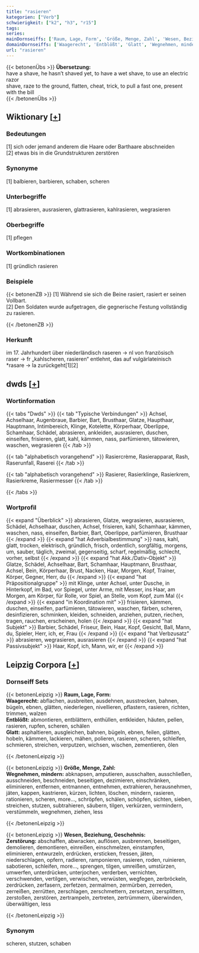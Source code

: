 ```yaml
---
title: "rasieren"
kategorien: ["Verb"]
schwierigkeit: ["k2", "h3", "r15"]
tags:
series:
mainDornseiffs: ['Raum, Lage, Form', 'Größe, Menge, Zahl', 'Wesen, Beziehung, Geschehnis']
domainDornseiffs: ['Waagerecht', 'Entblößt', 'Glatt', 'Wegnehmen, mindern', 'Zerstörung']
url: "rasieren"
---
```


{{< betonenÜbs >}}
**Übersetzung:**  
have a shave, he hasn’t shaved yet, to have a wet shave, to use an electric razor  
shave, raze to the ground, flatten, cheat, trick, to pull a fast one, present with the bill  
{{< /betonenÜbs >}}

## Wiktionary [[+](https://de.wiktionary.org/wiki/rasieren)]

### Bedeutungen
[1] sich oder jemand anderem die Haare oder Barthaare abschneiden  
[2] etwas bis in die Grundstrukturen zerstören  

### Synonyme
[1] balbieren, barbieren, schaben, scheren  

### Unterbegriffe
[1] abrasieren, ausrasieren, glattrasieren, kahlrasieren, wegrasieren  

### Oberbegriffe
[1] pflegen  

### Wortkombinationen
[1] gründlich rasieren  

### Beispiele
{{< betonenZB >}}
[1] Während sie sich die Beine rasiert, rasiert er seinen Vollbart.  
[2] Den Soldaten wurde aufgetragen, die gegnerische Festung vollständig zu rasieren.  

{{< /betonenZB >}}
### Herkunft
im 17. Jahrhundert über niederländisch raseren → nl von französisch raser → fr „kahlscheren, rasieren“ entlehnt, das auf vulgärlateinisch *rasare → la zurückgeht[1][2]  



## dwds [[+](https://www.dwds.de/wb/rasieren)]

### Wortinformation
{{< tabs "Dwds" >}}
{{< tab "Typische Verbindungen" >}}
Achsel, Achselhaar, Augenbraue, Barbier, Bart, Brusthaar, Glatze, Haupthaar, Hauptmann, Intimbereich, Klinge, Kotelette, Körperhaar, Oberlippe, Schamhaar, Schädel, abrasieren, ankleiden, ausrasieren, duschen, einseifen, frisieren, glatt, kahl, kämmen, nass, parfümieren, tätowieren, waschen, wegrasieren
{{< /tab >}}

{{< tab "alphabetisch vorangehend" >}}
Rasiercrème, Rasierapparat, Rash, Raserunfall, Raserei
{{< /tab >}}

{{< tab "alphabetisch vorangehend" >}}
Rasierer, Rasierklinge, Rasierkrem, Rasierkreme, Rasiermesser
{{< /tab >}}

{{< /tabs >}}

### Wortprofil
{{< expand "Überblick" >}} abrasieren, Glatze, wegrasieren, ausrasieren, Schädel, Achselhaar, duschen, Achsel, frisieren, kahl, Schamhaar, kämmen, waschen, nass, einseifen, Barbier, Bart, Oberlippe, parfümieren, Brusthaar {{< /expand >}}
{{< expand "hat Adverbialbestimmung" >}} nass, kahl, glatt, trocken, elektrisch, gründlich, frisch, ordentlich, sorgfältig, morgens, um, sauber, täglich, zweimal, gegenseitig, scharf, regelmäßig, schlecht, vorher, selbst {{< /expand >}}
{{< expand "hat Akk./Dativ-Objekt" >}} Glatze, Schädel, Achselhaar, Bart, Schamhaar, Hauptmann, Brusthaar, Achsel, Bein, Körperhaar, Brust, Nacken, Haar, Morgen, Kopf, Trainer, Körper, Gegner, Herr, du {{< /expand >}}
{{< expand "hat Präpositionalgruppe" >}} mit Klinge, unter Achsel, unter Dusche, in Hinterkopf, im Bad, vor Spiegel, unter Arme, mit Messer, ins Haar, am Morgen, am Körper, für Rolle, vor Spiel, an Stelle, vom Kopf, zum Mal {{< /expand >}}
{{< expand "in Koordination mit" >}} frisieren, kämmen, duschen, einseifen, parfümieren, tätowieren, waschen, färben, scheren, desinfizieren, schminken, kleiden, schneiden, anziehen, putzen, riechen, tragen, rauchen, erscheinen, holen {{< /expand >}}
{{< expand "hat Subjekt" >}} Barbier, Schädel, Friseur, Bein, Haar, Kopf, Gesicht, Ball, Mann, du, Spieler, Herr, ich, er, Frau {{< /expand >}}
{{< expand "hat Verbzusatz" >}} abrasieren, wegrasieren, ausrasieren {{< /expand >}}
{{< expand "hat Passivsubjekt" >}} Haar, Kopf, ich, Mann, wir, er {{< /expand >}}

## Leipzig Corpora [[+](https://corpora.uni-leipzig.de/en/res?word=rasieren&corpusId=deu_newscrawl-public_2018)]

### Dornseiff Sets
{{< betonenLeipzig >}}
**Raum, Lage, Form:**  
**Waagerecht:** abflachen, ausbreiten, ausdehnen, ausstrecken, bahnen, bügeln, ebnen, glätten, niederlegen, nivellieren, pflastern, rasieren, richten, trimmen, walzen  
**Entblößt:** abmontieren, entblättern, enthüllen, entkleiden, häuten, pellen, rasieren, rupfen, scheren, schälen  
**Glatt:** asphaltieren, ausgleichen, bahnen, bügeln, ebnen, feilen, glätten, hobeln, kämmen, lackieren, mähen, polieren, rasieren, scheren, schleifen, schmieren, streichen, verputzen, wichsen, wischen, zementieren, ölen  

{{< /betonenLeipzig >}}


{{< betonenLeipzig >}}
**Größe, Menge, Zahl:**  
**Wegnehmen, mindern:** abknapsen, amputieren, ausschalten, ausschließen, ausschneiden, beschneiden, beseitigen, dezimieren, einschränken, eliminieren, entfernen, entmannen, entnehmen, extrahieren, herausnehmen, jäten, kappen, kastrieren, kürzen, lichten, löschen, mindern, rasieren, rationieren, scheren, more..., schröpfen, schälen, schöpfen, sichten, sieben, streichen, stutzen, subtrahieren, säubern, tilgen, verkürzen, vermindern, verstümmeln, wegnehmen, ziehen, less  

{{< /betonenLeipzig >}}


{{< betonenLeipzig >}}
**Wesen, Beziehung, Geschehnis:**  
**Zerstörung:** abschaffen, abwracken, auflösen, ausbrennen, beseitigen, demolieren, demontieren, einreißen, einschmelzen, einstampfen, eliminieren, entwurzeln, erdrücken, ersticken, fressen, jäten, niederschlagen, opfern, radieren, ramponieren, rasieren, roden, ruinieren, sabotieren, schleifen, more..., sprengen, tilgen, umreißen, umstürzen, umwerfen, unterdrücken, unterjochen, verderben, vernichten, verschwenden, vertilgen, verwischen, verwüsten, wegfegen, zerbröckeln, zerdrücken, zerfasern, zerfetzen, zermalmen, zermürben, zerreden, zerreißen, zerrütten, zerschlagen, zerschmettern, zersetzen, zersplittern, zerstoßen, zerstören, zertrampeln, zertreten, zertrümmern, überwinden, überwältigen, less  

{{< /betonenLeipzig >}}

### Synonym
scheren, stutzen, schaben

